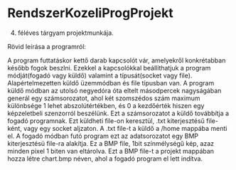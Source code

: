 # RendszerKozeliProgProjekt
4. féléves tárgyam projektmunkája.

Rövid leírása a programról:

A program futtatáskor kettő darab kapcsolót vár, amelyekről konkrétabban később fogok beszlni. Ezekkel a kapcsolókkal beállíthatjuk a program módját(fogadó vagy küldő) valamint a típusát(socket vagy file). Alapértelmezetten küldő üzemmódban és file típusban van. A program küldő módban az utolsó negyedóra óta eltelt másodpercek nagyságában generál egy számsorozatot, ahol két szomszédos szám maximum különbsége 1 lehet abszolútértékben, és 0 a kezdőérték hiszen egy képzeletbeli szenzorról beszélünk. Ezt a számsorozatot a küldő továbbítja a fogadó programnak. Ezt küldheti file-on keresztül, .txt kiterjesztésű file-ként, vagy egy socket aljzaton. A .txt file-t a küldő a /home mappába menti el. A fogadó módban futó program ezt az adatsorozatot egy BMP kiterjesztésü file-ra alakítja. Ez a BMP file, 1bit színmélységű kép, azaz minden pixel 1 biten van eltárolva. Ezt a BMP file-t a projekt mappában hozza létre chart.bmp néven, ahol a fogadó program el lett indítva.
